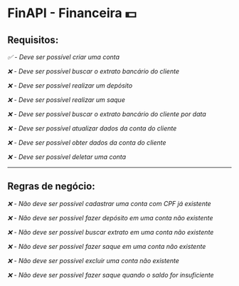 # FinAPI - Financeira 💵


## **Requisitos**:

*✅ - Deve ser possível criar uma conta*

*❌ - Deve ser possível buscar o extrato bancário do cliente*

*❌ - Deve ser possível realizar um depósito*

*❌ - Deve ser possível realizar um saque*

*❌ - Deve ser possível buscar o extrato bancário do cliente por data*

*❌ - Deve ser possível atualizar dados da conta do cliente*

*❌ - Deve ser possível obter dados da conta do cliente*

*❌ - Deve ser possível deletar uma conta*

---


## **Regras de negócio:**

*❌ - Não deve ser possível cadastrar uma conta com CPF já existente*

*❌ - Não deve ser possível fazer depósito em uma conta não existente*

*❌ - Não deve ser possível buscar extrato em uma conta não existente*

*❌ - Não deve ser possível fazer saque em uma conta não existente*

*❌ - Não deve ser possível excluir uma conta não existente*

*❌ - Não deve ser possível fazer saque quando o saldo for insuficiente*